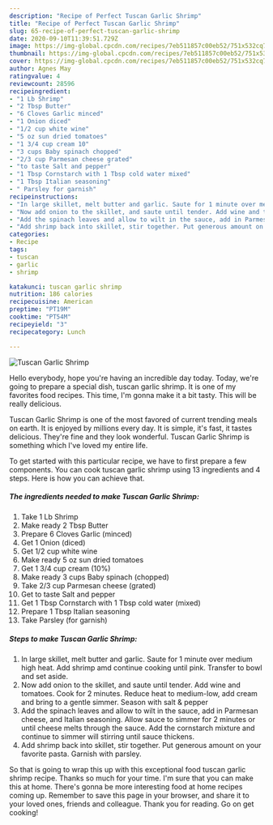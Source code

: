 ```yaml
---
description: "Recipe of Perfect Tuscan Garlic Shrimp"
title: "Recipe of Perfect Tuscan Garlic Shrimp"
slug: 65-recipe-of-perfect-tuscan-garlic-shrimp
date: 2020-09-10T11:39:51.729Z
image: https://img-global.cpcdn.com/recipes/7eb511857c00eb52/751x532cq70/tuscan-garlic-shrimp-recipe-main-photo.jpg
thumbnail: https://img-global.cpcdn.com/recipes/7eb511857c00eb52/751x532cq70/tuscan-garlic-shrimp-recipe-main-photo.jpg
cover: https://img-global.cpcdn.com/recipes/7eb511857c00eb52/751x532cq70/tuscan-garlic-shrimp-recipe-main-photo.jpg
author: Agnes May
ratingvalue: 4
reviewcount: 28596
recipeingredient:
- "1 Lb Shrimp"
- "2 Tbsp Butter"
- "6 Cloves Garlic minced"
- "1 Onion diced"
- "1/2 cup white wine"
- "5 oz sun dried tomatoes"
- "1 3/4 cup cream 10"
- "3 cups Baby spinach chopped"
- "2/3 cup Parmesan cheese grated"
- "to taste Salt and pepper"
- "1 Tbsp Cornstarch with 1 Tbsp cold water mixed"
- "1 Tbsp Italian seasoning"
- " Parsley for garnish"
recipeinstructions:
- "In large skillet, melt butter and garlic. Saute for 1 minute over medium high heat. Add shrimp amd continue cooking until pink. Transfer to bowl and set aside."
- "Now add onion to the skillet, and saute until tender. Add wine and tomatoes. Cook for 2 minutes. Reduce heat to medium-low, add cream and bring to a gentle simmer. Season with salt &amp; pepper"
- "Add the spinach leaves and allow to wilt in the sauce, add in Parmesan cheese, and Italian seasoning. Allow sauce to simmer for 2 minutes or until cheese melts through the sauce. Add the cornstarch mixture and continue to simmer will stirring until sauce thickens."
- "Add shrimp back into skillet, stir together. Put generous amount on your favorite pasta. Garnish with parsley."
categories:
- Recipe
tags:
- tuscan
- garlic
- shrimp

katakunci: tuscan garlic shrimp 
nutrition: 186 calories
recipecuisine: American
preptime: "PT19M"
cooktime: "PT54M"
recipeyield: "3"
recipecategory: Lunch

---
```



![Tuscan Garlic Shrimp](https://img-global.cpcdn.com/recipes/7eb511857c00eb52/751x532cq70/tuscan-garlic-shrimp-recipe-main-photo.jpg)

Hello everybody, hope you're having an incredible day today. Today, we're going to prepare a special dish, tuscan garlic shrimp. It is one of my favorites food recipes. This time, I'm gonna make it a bit tasty. This will be really delicious.

Tuscan Garlic Shrimp is one of the most favored of current trending meals on earth. It is enjoyed by millions every day. It is simple, it's fast, it tastes delicious. They're fine and they look wonderful. Tuscan Garlic Shrimp is something which I've loved my entire life.




To get started with this particular recipe, we have to first prepare a few components. You can cook tuscan garlic shrimp using 13 ingredients and 4 steps. Here is how you can achieve that.

<!--inarticleads1-->

##### The ingredients needed to make Tuscan Garlic Shrimp:

1. Take 1 Lb Shrimp
1. Make ready 2 Tbsp Butter
1. Prepare 6 Cloves Garlic (minced)
1. Get 1 Onion (diced)
1. Get 1/2 cup white wine
1. Make ready 5 oz sun dried tomatoes
1. Get 1 3/4 cup cream (10%)
1. Make ready 3 cups Baby spinach (chopped)
1. Take 2/3 cup Parmesan cheese (grated)
1. Get to taste Salt and pepper
1. Get 1 Tbsp Cornstarch with 1 Tbsp cold water (mixed)
1. Prepare 1 Tbsp Italian seasoning
1. Take  Parsley (for garnish)




<!--inarticleads2-->

##### Steps to make Tuscan Garlic Shrimp:

1. In large skillet, melt butter and garlic. Saute for 1 minute over medium high heat. Add shrimp amd continue cooking until pink. Transfer to bowl and set aside.
1. Now add onion to the skillet, and saute until tender. Add wine and tomatoes. Cook for 2 minutes. Reduce heat to medium-low, add cream and bring to a gentle simmer. Season with salt &amp; pepper
1. Add the spinach leaves and allow to wilt in the sauce, add in Parmesan cheese, and Italian seasoning. Allow sauce to simmer for 2 minutes or until cheese melts through the sauce. Add the cornstarch mixture and continue to simmer will stirring until sauce thickens.
1. Add shrimp back into skillet, stir together. Put generous amount on your favorite pasta. Garnish with parsley.




So that is going to wrap this up with this exceptional food tuscan garlic shrimp recipe. Thanks so much for your time. I'm sure that you can make this at home. There's gonna be more interesting food at home recipes coming up. Remember to save this page in your browser, and share it to your loved ones, friends and colleague. Thank you for reading. Go on get cooking!
